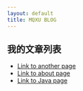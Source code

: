 ```yaml
---
layout: default
title: MQXU BLOG
---
```


## 我的文章列表

- [Link to another page](./another-page.html)
- [Link to about page](./about.html)
- [Link to Java page](./java.html)
